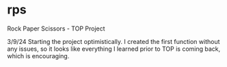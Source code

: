 # rps
Rock Paper Scissors - TOP Project

3/9/24
Starting the project optimistically. I created the first function without any issues, so it looks like everything I learned prior to TOP is coming back, which is encouraging. 